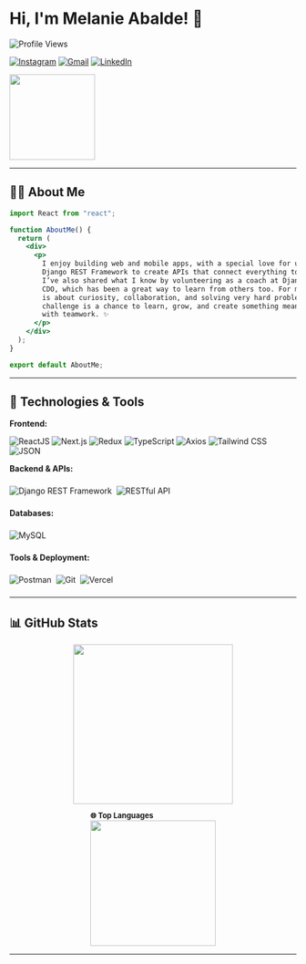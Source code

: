 # Hi, I'm Melanie Abalde! 👋

![Profile Views](https://komarev.com/ghpvc/?username=Araanna&color=blue)

[![Instagram](https://img.shields.io/badge/Instagram-gray?style=flat-square&logo=instagram&logoColor=white)](https://www.instagram.com/arannnnnaaa/?hl=en)
[![Gmail](https://img.shields.io/badge/Gmail-gray?style=flat-square&logo=gmail&logoColor=white)](mailto:melanieabalde0@gmail.com)
[![LinkedIn](https://img.shields.io/badge/LinkedIn-gray?style=flat-square&logo=linkedin&logoColor=white)](https://www.linkedin.com/in/melanie-ladrillo-abalde-7283b8299/)

<img src="https://media0.giphy.com/media/NgurY1o4z080Jfoyzw/giphy.gif?cid=6c09b952g4ubiv1590jpcedb33d6dqvb6kduerb0valgfyr6&ep=v1_stickers_search&rid=giphy.gif&ct=s" width="150" height="150" />

---

## 👩‍💻 About Me

```jsx
import React from "react";

function AboutMe() {
  return (
    <div>
      <p>
        I enjoy building web and mobile apps, with a special love for using
        Django REST Framework to create APIs that connect everything together.
        I’ve also shared what I know by volunteering as a coach at DjangoGirls
        CDO, which has been a great way to learn from others too. For me, coding
        is about curiosity, collaboration, and solving very hard problems—every
        challenge is a chance to learn, grow, and create something meaningful
        with teamwork. ✨
      </p>
    </div>
  );
}

export default AboutMe;
```

---

## 🔧 Technologies & Tools

**Frontend:**

<div style="flex-wrap: wrap;">
  <img src="https://img.shields.io/badge/React-61DBFB?style=for-the-badge&labelColor=black&logo=react&logoColor=61DBFB" alt="ReactJS" />
  <img src="https://img.shields.io/badge/Next.js-000000?style=for-the-badge&logo=nextdotjs&logoColor=white" alt="Next.js" />
  <img src="https://img.shields.io/badge/Redux-593D88?style=for-the-badge&logo=redux&logoColor=white" alt="Redux" />
  <img src="https://img.shields.io/badge/Typescript-007acc?style=for-the-badge&labelColor=black&logo=typescript&logoColor=007acc" alt="TypeScript" />
  <img src="https://img.shields.io/badge/Axios-5A29E4?style=for-the-badge&labelColor=black&logo=axios&logoColor=5A29E4" alt="Axios" />
  <img src="https://img.shields.io/badge/Tailwind_CSS-38B2AC?style=for-the-badge&labelColor=black&logo=tailwindcss&logoColor=38B2AC" alt="Tailwind CSS" />
  <img src="https://img.shields.io/badge/JSON-000000?style=for-the-badge&labelColor=black&logo=json&logoColor=white" alt="JSON" />
</div>


**Backend & APIs:**

<div style="display: flex; flex-direction: row; gap: 8px; align-items: center; flex-wrap: nowrap; overflow-x: auto; padding: 8px 0; white-space: nowrap;">
  <img src="https://img.shields.io/badge/Django_REST_Framework-092E20?style=for-the-badge&logo=django&logoColor=white" alt="Django REST Framework" />
  <img src="https://img.shields.io/badge/RESTful_API-3F3E42?style=for-the-badge&logo=api&logoColor=white" alt="RESTful API" />
</div>

**Databases:**

<div style="display: flex; flex-direction: row; gap: 8px; align-items: center; flex-wrap: nowrap; overflow-x: auto; padding: 8px 0; white-space: nowrap;">
  <img src="https://img.shields.io/badge/MySQL-00758F?style=for-the-badge&logo=mysql&logoColor=white&color=orange" alt="MySQL" />
</div>

**Tools & Deployment:**

<div style="display: flex; flex-direction: row; gap: 8px; align-items: center; flex-wrap: nowrap; overflow-x: auto; padding: 8px 0; white-space: nowrap;">
  <img src="https://img.shields.io/badge/Postman-FF6C37?style=for-the-badge&logo=postman&logoColor=white" alt="Postman" />
  <img src="https://img.shields.io/badge/Git-F05032?style=for-the-badge&logo=git&logoColor=white" alt="Git" />
  <img src="https://img.shields.io/badge/Vercel-000000?style=for-the-badge&logo=vercel&logoColor=white" alt="Vercel" />
</div>

---

## 📊 GitHub Stats

<div style="display: flex; gap: 12px; flex-wrap: wrap; justify-content: center;">
  <img src="https://github-readme-stats.vercel.app/api?username=Araanna&show_icons=true&theme=radical&hide_title=true&hide_border=true&count_private=true" width="280" />
  <div>
    <p style="font-size: 13px; margin: 0;"><strong>🌐 Top Languages</strong></p>
    <img src="https://github-readme-stats.vercel.app/api/top-langs/?username=Araanna&layout=compact&theme=radical&hide_border=true" width="220" />
  </div>
</div>

---
